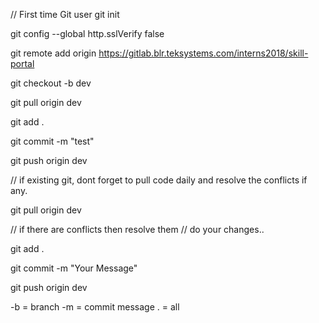 // First time Git user
git init

git config --global http.sslVerify false 

git remote add origin https://gitlab.blr.teksystems.com/interns2018/skill-portal

git checkout -b dev

git pull origin dev

git add .

git commit -m "test"

git push origin dev


// if existing git, dont forget to pull code daily and resolve the conflicts if any.

git pull origin dev

// if there are conflicts then resolve them 
// do your changes..

git add .

git commit -m "Your Message"

git push origin dev

-b = branch
-m = commit message
. = all
